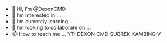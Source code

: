 - 👋 Hi, I’m @DexonCMD
- 👀 I’m interested in ...
- 🌱 I’m currently learning ...
- 💞️ I’m looking to collaborate on ...
- 📫 How to reach me ...
  YT: DEXON CMD
SUBREK KAMBING:V
<!---
DexonCMD/DexonCMD is a ✨ special ✨ repository because its `README.md` (this file) appears on your GitHub profile.
You can click the Preview link to take a look at your changes.
--->
